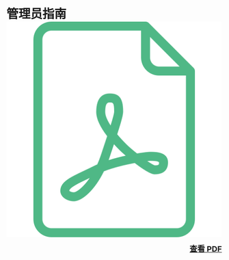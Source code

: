 # 管理员指南    <div style="float:right;color:black" align="right"><b style="font-size: 18px">![](../_media/pdf.png ':size=18')&nbsp;[查看 PDF](UCloudStackt管理员手册.pdf ':ignore title')</b></div>  

---






